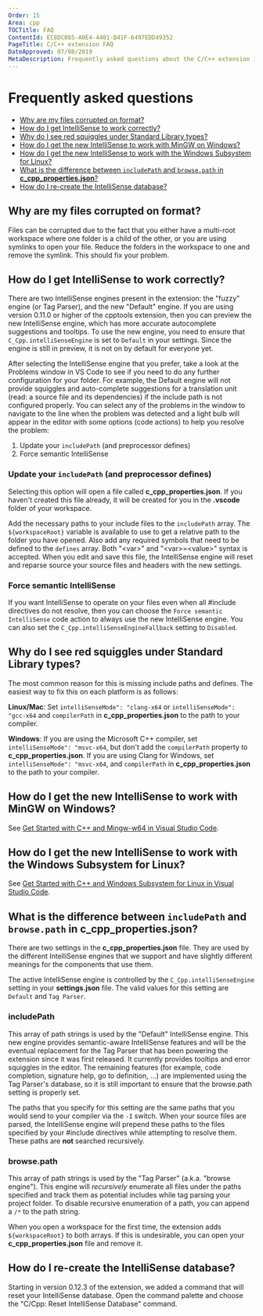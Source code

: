 ```yaml
---
Order: 15
Area: cpp
TOCTitle: FAQ
ContentId: EC8DC085-A0E4-4401-B41F-6497EDD49352
PageTitle: C/C++ extension FAQ
DateApproved: 07/08/2019
MetaDescription: Frequently asked questions about the C/C++ extension in Visual Studio Code.
---
```

# Frequently asked questions

- [Why are my files corrupted on format?](#why-are-my-files-corrupted-on-format)
- [How do I get IntelliSense to work correctly?](#how-do-i-get-intellisense-to-work-correctly)
- [Why do I see red squiggles under Standard Library types?](#why-do-i-see-red-squiggles-under-standard-library-types)
- [How do I get the new IntelliSense to work with MinGW on Windows?](#how-do-i-get-the-new-intellisense-to-work-with-mingw-on-windows)
- [How do I get the new IntelliSense to work with the Windows Subsystem for Linux?](#how-do-i-get-the-new-intellisense-to-work-with-the-windows-subsystem-for-linux)
- [What is the difference between `includePath` and `browse.path` in **c_cpp_properties.json**?](#what-is-the-difference-between-includepath-and-browsepath-in-c_cpp_propertiesjson)
- [How do I re-create the IntelliSense database?](#how-do-i-re-create-the-intellisense-database)

## Why are my files corrupted on format?

Files can be corrupted due to the fact that you either have a multi-root workspace where one folder is a child of the other, or you are using symlinks to open your file. Reduce the folders in the workspace to one and remove the symlink. This should fix your problem.

## How do I get IntelliSense to work correctly?

There are two IntelliSense engines present in the extension: the "fuzzy" engine (or Tag Parser), and the new "Default" engine. If you are using version 0.11.0 or higher of the cpptools extension, then you can preview the new IntelliSense engine, which has more accurate autocomplete suggestions and tooltips. To use the new engine, you need to ensure that `C_Cpp.intelliSenseEngine` is set to `Default` in your settings. Since the engine is still in preview, it is not on by default for everyone yet.

After selecting the IntelliSense engine that you prefer, take a look at the Problems window in VS Code to see if you need to do any further configuration for your folder. For example, the Default engine will not provide squiggles and auto-complete suggestions for a translation unit (read: a source file and its dependencies) if the include path is not configured properly. You can select any of the problems in the window to navigate to the line when the problem was detected and a light bulb will appear in the editor with some options (code actions) to help you resolve the problem:

1. Update your `includePath` (and preprocessor defines)
2. Force semantic IntelliSense

### Update your `includePath` (and preprocessor defines)

Selecting this option will open a file called **c_cpp_properties.json**. If you haven't created this file already, it will be created for you in the **.vscode** folder of your workspace.

Add the necessary paths to your include files to the `includePath` array. The `${workspaceRoot}` variable is available to use to get a relative path to the folder you have opened. Also add any required symbols that need to be defined to the `defines` array. Both "\<var\>" and "\<var\>=\<value\>" syntax is accepted. When you edit and save this file, the IntelliSense engine will reset and reparse source your source files and headers with the new settings.

### Force semantic IntelliSense

If you want IntelliSense to operate on your files even when all #include directives do not resolve, then you can choose the `Force semantic IntelliSense` code action to always use the new IntelliSense engine. You can also set the `C_Cpp.intelliSenseEngineFallback` setting to `Disabled`.

## Why do I see red squiggles under Standard Library types?

The most common reason for this is missing include paths and defines. The easiest way to fix this on each platform is as follows:

**Linux/Mac**: Set `intelliSenseMode": "clang-x64` or `intelliSenseMode": "gcc-x64` and `compilerPath` in **c_cpp_properties.json** to the path to your compiler.

**Windows**: If you are using the Microsoft C++ compiler, set `intelliSenseMode": "msvc-x64`, but don't add the `compilerPath` property to **c_cpp_properties.json**. If you are using Clang for Windows, set `intelliSenseMode": "msvc-x64`, and `compilerPath` in **c_cpp_properties.json** to the path to your compiler.

## How do I get the new IntelliSense to work with MinGW on Windows?

See [Get Started with C++ and Mingw-w64 in Visual Studio Code](config-mingw.md).

## How do I get the new IntelliSense to work with the Windows Subsystem for Linux?

See [Get Started with C++ and Windows Subsystem for Linux in Visual Studio Code](config-wsl.md).

## What is the difference between `includePath` and `browse.path` in **c_cpp_properties.json**?

There are two settings in the **c_cpp_properties.json** file. They are used by the different IntelliSense engines that we support and have slightly different meanings for the components that use them.

The active IntelliSense engine is controlled by the `C_Cpp.intelliSenseEngine` setting in your **settings.json** file. The valid values for this setting are `Default` and `Tag Parser`.

### includePath

This array of path strings is used by the "Default" IntelliSense engine. This new engine provides semantic-aware IntelliSense features and will be the eventual replacement for the Tag Parser that has been powering the extension since it was first released. It currently provides tooltips and error squiggles in the editor. The remaining features (for example, code completion, signature help, go to definition, ...) are implemented using the Tag Parser's database, so it is still important to ensure that the browse.path setting is properly set.

The paths that you specify for this setting are the same paths that you would send to your compiler via the `-I` switch. When your source files are parsed, the IntelliSense engine will prepend these paths to the files specified by your #include directives while attempting to resolve them. These paths are **not** searched recursively.

### browse.path

This array of path strings is used by the "Tag Parser" (a.k.a. "browse engine"). This engine will _recursively_ enumerate all files under the paths specified and track them as potential includes while tag parsing your project folder. To disable recursive enumeration of a path, you can append a `/*` to the path string.

When you open a workspace for the first time, the extension adds `${workspaceRoot}` to both arrays. If this is undesirable, you can open your **c_cpp_properties.json** file and remove it.

## How do I re-create the IntelliSense database?

Starting in version 0.12.3 of the extension, we added a command that will reset your IntelliSense database. Open the command palette and choose the "C/Cpp: Reset IntelliSense Database" command.

